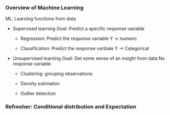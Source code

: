 ### Overview of Machine Learning

ML: Learning functions from data

- Supervised learning
	Goal: Predict a specific response variable

	- Regression: Predict the response variable Y -> numeric

	- Classification: Predict the response varibale Y -> Categorical


- Unsupervised learning
	Goal: Get some sense of an insight from data
	No response variable

	- Clustering: grouping observations

	- Density estimation

	- Outlier detection


### Refresher: Conditional distribution and Expectation
